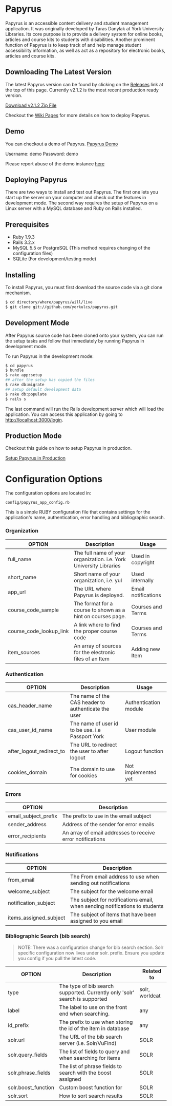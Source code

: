 Papyrus
========================================================================

Papyrus is an accessible content delivery and student management application. It was originally developed by Taras Danylak at York University Libraries. Its core purpose is to provide a delivery system for online books, articles and course kits to students with disabilities. Another prominent function of Papyrus is to keep track of and help manage student accessibility information, as well as act as a repository for electronic books, articles and course kits.

Downloading The Latest Version
------------------------------

The latest Papyrus version can be found by clicking on the [Releases](https://github.com/yorkulcs/papyrus/releases) link at the top of this page. Currently v2.1.2 is the most recent production ready version. 

[Download v2.1.2 Zip File](https://github.com/yorkulcs/papyrus/archive/v2.1.2.zip)

Checkout the [Wiki Pages](https://github.com/yorkulcs/papyrus/wiki) for more details on how to deploy Papyrus.

Demo
----

You can checkout a demo of Papyrus. [Papyrus Demo](http://demos.library.yorku.ca/papyrus/)

Username: demo
Password: demo

Please report abuse of the demo instance [here](https://github.com/yorkulcs/papyrus/issues)

Deploying Papyrus
------------------

There are two ways to install and test out Papyrus. The first one lets you start up the server on your computer and check out the features in development mode. The second way requires the setup of Papyrus on a Linux server with a MySQL database and Ruby on Rails installed.

Prerequisites
-------------

- Ruby 1.9.3
- Rails 3.2.x
- MySQL 5.5 or PostgreSQL (This method requires changing of the configuration files)
- SQLite (For development/testing mode)

Installing
----------

To install Papyrus, you must first download the source code via a git clone mechanism.

```sh
$ cd directory/where/papyrus/will/live
$ git clone git://github.com/yorkulcs/papyrus.git
```

Development Mode
----------------

After Papyrus source code has been cloned onto your system, you can run the setup tasks and follow that immediately by running Papyrus in development mode.

To run Papyrus in the development mode:

```sh
$ cd papyrus
$ bundle
$ rake app:setup
## after the setup has copied the files
$ rake db:migrate
## setup default development data
$ rake db:populate
$ rails s
```

The last command will run the Rails development server which will load the application.
You can access this application by going to [http://localhost:3000/login](http://localhost:3000/login).


Production Mode
---------------

Checkout this guide on how to setup Papyrus in production.

[Setup Papyrus in Production](https://github.com/yorkulcs/papyrus/wiki/Setup-Papyrus-in-Production)

Configuration Options
=====================


The configuration options are located in:

```
config/papyrus_app_config.rb
```
This is a simple RUBY configuration file that contains settings for the application's name, authentication, error handling and bibliographic search.

### Organization

| OPTION                    | Description                                                        | Usage               |
|---------------------------|--------------------------------------------------------------------|---------------------|
| full_name                 | The full name of your organization. i.e. York University Libraries | Used in copyright   |
| short_name                | Short name of your organization, i.e. yul                          | Used internally     |
| app_url                   | The URL where Papyrus is deployed.                                 | Email notifications |
| course\_code\_sample      | The format for a course to shown as a hint on courses page.        | Courses and Terms   |
| course\_code\_lookup_link | A link where to find the proper course code												 | Courses and Terms   |
| item_sources              | An array of sources for the electronic files of an Item            | Adding new Item     |

### Authentication

| OPTION                      | Description                                         | Usage                 |
|-----------------------------|-----------------------------------------------------|-----------------------|
| cas\_header\_name           | The name of the CAS header to authenticate the user | Authentication module |
| cas\_user\_id\_name       | The name of user id to be use. i.e Passport York    | User module           |
| after\_logout\_redirect\_to | The URL to redirect the user to after logout        | Logout function       |
| cookies_domain              | The domain to use for cookies                       | Not implemented yet   |


### Errors

| OPTION                 | Description                                                |
|------------------------|------------------------------------------------------------|
| email\_subject\_prefix | The prefix to use in the email subject                     |
| sender_address         | Address of the sender for error emails                     |
| error_recipients       | An array of email addresses to receive error notifications |

### Notifications

| OPTION                   | Description                                                                 |
|--------------------------|-----------------------------------------------------------------------------|
| from_email               | The From email address to use when sending out notifications                |
| welcome_subject          | The subject for the welcome email                                           |
| notification_subject     | The subject for notifications email, when sending notifications to students |
| items\_assigned\_subject | The subject of items that have been assigned to you email                   |


### Bibliographic Search (bib search)

>  NOTE:  There was a configuration change for bib search section. Solr specific configuration now lives under solr. prefix. Ensure you update you config if you pull the latest code.

| OPTION              | Description                                                                 | Related to     |
|---------------------|-----------------------------------------------------------------------------|----------------|
| type                | The type of bib search supported. Currently only 'solr' search is supported | solr, worldcat |
| label               | The label to use on the front end when searching.                           | any  |
| id_prefix           | The prefix to use when storing the id of the item in database               | any  |
| solr.url            | The URL of the bib search server (i.e. Solr/VuFind)                         | SOLR |
| solr.query_fields   | The list of fields to query and when searching for items                    | SOLR |
| solr.phrase_fields  | The list of phrase fields to search with the boost assigned                 | SOLR |
| solr.boost_function | Custom boost function for                                                   | SOLR |
| solr.sort           | How to sort search results                                                  | SOLR |
